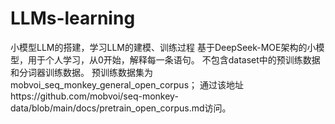 # LLMs-learning
小模型LLM的搭建，学习LLM的建模、训练过程 基于DeepSeek-MOE架构的小模型，用于个人学习，从0开始，解释每一条语句。 
不包含dataset中的预训练数据和分词器训练数据。
预训练数据集为mobvoi_seq_monkey_general_open_corpus；
通过该地址https://github.com/mobvoi/seq-monkey-data/blob/main/docs/pretrain_open_corpus.md访问。
